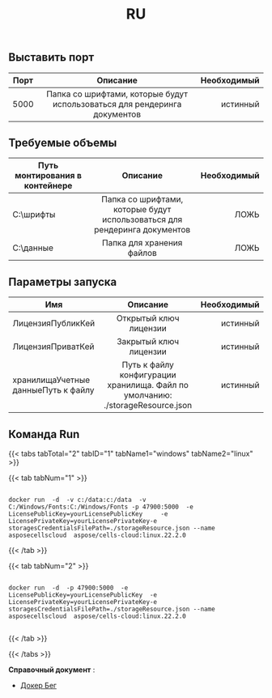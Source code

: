 ﻿---
title: RU
second_title: Aspose.Cells Cloud Documen
type: docs
url: /ru/docker/run/
description: Как запустить Aspose.Cells Облако для Docker
weight: 30
---
## Выставить порт

Порт | Описание | Необходимый
---|:--:|---:
5000 | Папка со шрифтами, которые будут использоваться для рендеринга документов | истинный


##  Требуемые объемы ##
Путь монтирования в контейнере | Описание | Необходимый
---|:--:|---:
С:\шрифты | Папка со шрифтами, которые будут использоваться для рендеринга документов | ЛОЖЬ
С:\данные | Папка для хранения файлов | ЛОЖЬ

##  Параметры запуска ##

Имя | Описание | Необходимый
---|:--:|---:
ЛицензияПубликКей | Открытый ключ лицензии | истинный
ЛицензияПриватКей | Закрытый ключ лицензии | истинный
хранилищаУчетные данныеПуть к файлу | Путь к файлу конфигурации хранилища. Файл по умолчанию: ./storageResource.json | истинный

##  Команда Run ##

{{< tabs tabTotal="2" tabID="1" tabName1="windows" tabName2="linux" >}}

{{< tab tabNum="1" >}}

```windows

docker run  -d  -v c:/data:c:/data  -v C:/Windows/Fonts:C:/Windows/Fonts -p 47900:5000  -e LicensePublicKey=yourLicensePublicKey	 -e LicensePrivateKey=yourLicensePrivateKey-e storagesCredentialsFilePath=./storageResource.json --name asposecellscloud  aspose/cells-cloud:linux.22.2.0

```

{{< /tab >}}

{{< tab tabNum="2" >}}

```linux

docker run  -d  -p 47900:5000  -e LicensePublicKey=yourLicensePublicKey	 -e LicensePrivateKey=yourLicensePrivateKey-e storagesCredentialsFilePath=./storageResource.json --name asposecellscloud  aspose/cells-cloud:linux.22.2.0


```

{{< /tab >}}

{{< /tabs >}}


**Справочный документ** : 
  - [Докер Бег]( https://docs.docker.com/engine/reference/commandline/run/)